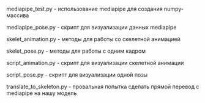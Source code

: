 mediapipe_test.py - использование mediapipe для создания numpy-массива

mediapipe_pose.py - скрипт для визуализации данных mediapipe

skelet_animation.py - методы для работы со скелетной анимацией

skelet_pose.py - методы для работы с одним кадром

script_animation.py - скрипт для визуализации скелетной анимации

script_pose.py - скрипт для визуализации одной позы

translate_to_skeleton.py - провальная попытка сделать прямой перевод с mediapipe на нашу модель
